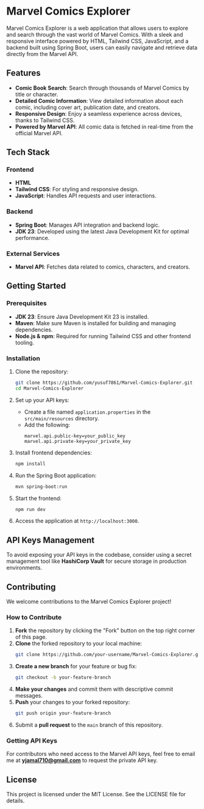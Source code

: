 # Marvel Comics Explorer

Marvel Comics Explorer is a web application that allows users to explore and search through the vast world of Marvel Comics. With a sleek and responsive interface powered by HTML, Tailwind CSS, JavaScript, and a backend built using Spring Boot, users can easily navigate and retrieve data directly from the Marvel API.

## Features

- **Comic Book Search**: Search through thousands of Marvel Comics by title or character.
- **Detailed Comic Information**: View detailed information about each comic, including cover art, publication date, and creators.
- **Responsive Design**: Enjoy a seamless experience across devices, thanks to Tailwind CSS.
- **Powered by Marvel API**: All comic data is fetched in real-time from the official Marvel API.

## Tech Stack

### Frontend

- **HTML**
- **Tailwind CSS**: For styling and responsive design.
- **JavaScript**: Handles API requests and user interactions.

### Backend

- **Spring Boot**: Manages API integration and backend logic.
- **JDK 23**: Developed using the latest Java Development Kit for optimal performance.

### External Services

- **Marvel API**: Fetches data related to comics, characters, and creators.

## Getting Started

### Prerequisites

- **JDK 23**: Ensure Java Development Kit 23 is installed.
- **Maven**: Make sure Maven is installed for building and managing dependencies.
- **Node.js & npm**: Required for running Tailwind CSS and other frontend tooling.

### Installation

1. Clone the repository:
   ```bash
   git clone https://github.com/yusuf7861/Marvel-Comics-Explorer.git
   cd Marvel-Comics-Explorer
   ```

2. Set up your API keys:
   - Create a file named `application.properties` in the `src/main/resources` directory.
   - Add the following:
     ```properties
     marvel.api.public-key=your_public_key
     marvel.api.private-key=your_private_key
     ```

3. Install frontend dependencies:
   ```bash
   npm install
   ```

4. Run the Spring Boot application:
   ```bash
   mvn spring-boot:run
   ```

5. Start the frontend:
   ```bash
   npm run dev
   ```

6. Access the application at `http://localhost:3000`.

## API Keys Management

To avoid exposing your API keys in the codebase, consider using a secret management tool like **HashiCorp Vault** for secure storage in production environments.

## Contributing

We welcome contributions to the Marvel Comics Explorer project!

### How to Contribute

1. **Fork** the repository by clicking the "Fork" button on the top right corner of this page.
2. **Clone** the forked repository to your local machine:
   ```bash
   git clone https://github.com/your-username/Marvel-Comics-Explorer.git
   ```
3. **Create a new branch** for your feature or bug fix:
   ```bash
   git checkout -b your-feature-branch
   ```
4. **Make your changes** and commit them with descriptive commit messages.
5. **Push** your changes to your forked repository:
   ```bash
   git push origin your-feature-branch
   ```
6. Submit a **pull request** to the `main` branch of this repository.

### Getting API Keys

For contributors who need access to the Marvel API keys, feel free to email me at **yjamal710@gmail.com** to request the private API key.

## License

This project is licensed under the MIT License. See the LICENSE file for details.
